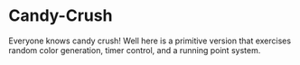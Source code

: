 Candy-Crush
===========

Everyone knows candy crush! Well here is a primitive version that exercises random color generation, timer control, and a running point system. 

